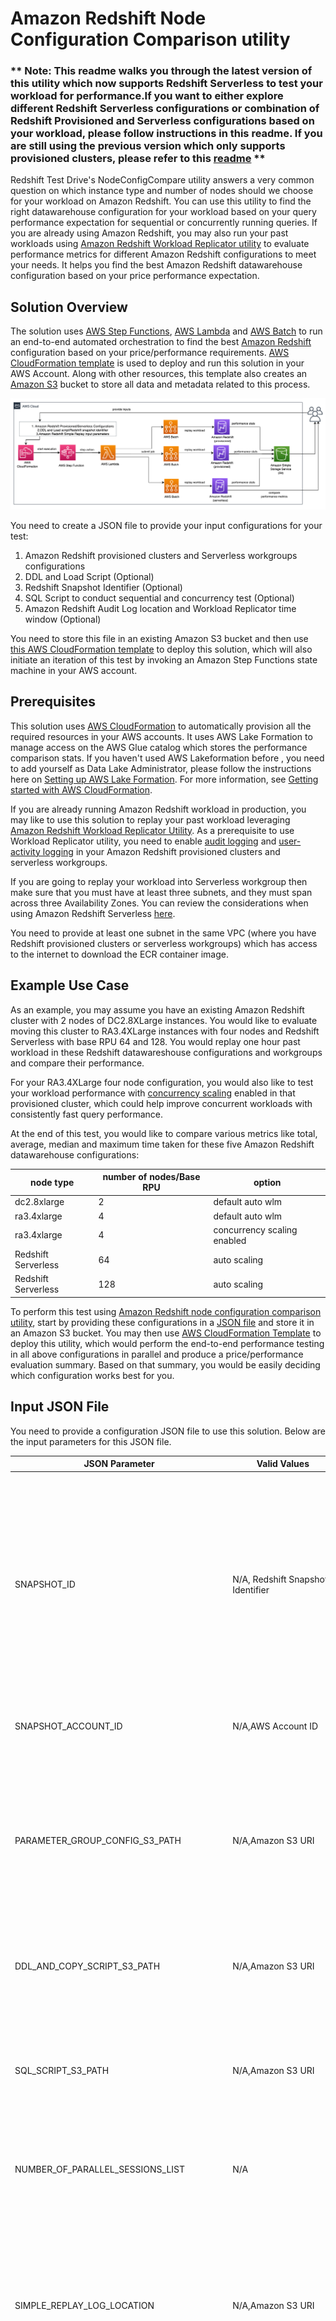 # Amazon Redshift Node Configuration Comparison utility

### ** Note: This readme walks you through the latest version of this utility which now supports Redshift Serverless to test your workload for performance.If you want to either explore different Redshift Serverless configurations or combination of Redshift Provisioned and Serverless configurations based on your workload, please follow instructions in this readme. If you are still using the previous version which only supports provisioned clusters, please refer to this [readme](https://github.com/aws-samples/amazon-redshift-config-compare/blob/main/README-v1.md) **

Redshift Test Drive's NodeConfigCompare utility answers a very common question on which instance type and number of nodes should we choose for your workload on Amazon Redshift. You can use this utility to find the right datawarehouse configuration for your workload based on your query performance expectation for sequential or concurrently running queries. If you are already using Amazon Redshift, you may also run your past workloads using [Amazon Redshift Workload Replicator utility](https://github.com/aws/redshift-test-drive/tree/main/core) to evaluate performance metrics for different Amazon Redshift configurations to meet your needs. It helps you find the best Amazon Redshift datawarehouse configuration based on your price performance expectation.

## Solution Overview

The solution uses [AWS Step Functions](https://aws.amazon.com/step-functions/), [AWS Lambda](https://aws.amazon.com/lambda/) and [AWS Batch](https://aws.amazon.com/batch/) to run an end-to-end automated orchestration to find the best [Amazon Redshift](https://aws.amazon.com/redshift/) configuration based on your price/performance requirements. [AWS CloudFormation template](https://aws.amazon.com/cloudformation/) is used to deploy and run this solution in your AWS Account. Along with other resources, this template also creates an [Amazon S3](https://aws.amazon.com/s3/) bucket to store all data and metadata related to this process.

![Architecture Diagram](https://github.com/aws/redshift-test-drive/blob/main/tools/NodeConfigCompare/images/architecure-serverless.png)  

You need to create a JSON file to provide your input configurations for your test:

1. Amazon Redshift provisioned clusters and Serverless workgroups configurations
2. DDL and Load Script (Optional)
3. Redshift Snapshot Identifier (Optional)
4. SQL Script to conduct sequential and concurrency test (Optional)
5. Amazon Redshift Audit Log location and Workload Replicator time window (Optional)

You need to store this file in an existing Amazon S3 bucket and then use [this AWS CloudFormation template](https://redshift-test-drive-node-config.s3.amazonaws.com/cfn/cloud_formation_template.yaml) to deploy this solution, which will also initiate an iteration of this test by invoking an Amazon Step Functions state machine in your AWS account.

## Prerequisites

This solution uses [AWS CloudFormation](https://aws.amazon.com/cloudformation/) to automatically provision all the required resources in your AWS accounts. It uses AWS Lake Formation to manage access on the AWS Glue catalog which stores the performance comparison stats. If you haven't used AWS Lakeformation before , you need to add yourself as Data Lake Administrator, please follow the instructions here on [Setting up AWS Lake Formation](https://docs.aws.amazon.com/lake-formation/latest/dg/getting-started-setup.html#create-data-lake-admin). For more information, see [Getting started with AWS CloudFormation](https://docs.aws.amazon.com/AWSCloudFormation/latest/UserGuide/GettingStarted.html).

If you are already running Amazon Redshift workload in production, you may like to use this solution to replay your past workload leveraging [Amazon Redshift Workload Replicator Utility](https://github.com/aws/redshift-test-drive/tree/main/core). As a prerequisite to use Workload Replicator utility, you need to enable [audit logging](https://docs.aws.amazon.com/redshift/latest/mgmt/db-auditing.html#db-auditing-enable-logging) and [user-activity logging](https://docs.aws.amazon.com/redshift/latest/mgmt/db-auditing.html#db-auditing-user-activity-log) in your Amazon Redshift provisioned clusters and serverless workgroups.

If you are going to replay your workload into Serverless workgroup then make sure that you must have at least three subnets, and they must span across three Availability Zones. You can review the considerations when using Amazon Redshift Serverless [here](https://docs.aws.amazon.com/redshift/latest/mgmt/serverless-known-issues.html).

You need to provide at least one subnet in the same VPC (where you have Redshift provisioned clusters or serverless workgroups) which has access to the internet to download the ECR container image.

## Example Use Case

As an example, you may assume you have an existing Amazon Redshift cluster with 2 nodes of DC2.8XLarge instances. You would like to evaluate moving this cluster to RA3.4XLarge instances with four nodes and Redshift Serverless with base RPU 64 and 128. You would replay one hour past workload in these Redshift datawareshouse configurations and workgroups and compare their performance.

For your RA3.4XLarge four node configuration, you would also like to test your workload performance with [concurrency scaling](https://docs.aws.amazon.com/redshift/latest/dg/concurrency-scaling.html) enabled in that provisioned cluster, which could help improve concurrent workloads with consistently fast query performance.

At the end of this test, you would like to compare various metrics like total, average, median and maximum time taken for these five Amazon Redshift datawarehouse configurations:

| **node type** | **number of nodes/Base RPU** | **option** |
| --- | --- | --- |
| dc2.8xlarge | 2 | default auto wlm |
| ra3.4xlarge | 4 | default auto wlm |
| ra3.4xlarge | 4 | concurrency scaling enabled |
| Redshift Serverless | 64 | auto scaling |
| Redshift Serverless | 128 | auto scaling |

To perform this test using [Amazon Redshift node configuration comparison utility](https://github.com/aws/redshift-test-drive/blob/main/tools/NodeConfigCompare), start by providing these configurations in a [JSON file](https://github.com/aws/redshift-test-drive/blob/main/config/user_config.json) and store it in an Amazon S3 bucket. You may then use [AWS CloudFormation Template](https://console.aws.amazon.com/cloudformation/home?#/stacks/new?stackName=redshift-test-drive-nodeconfigcompare&templateURL=https://redshift-test-drive-node-config.s3.amazonaws.com/cfn/cloud_formation_template.yaml) to deploy this utility, which would perform the end-to-end performance testing in all above configurations in parallel and produce a price/performance evaluation summary. Based on that summary, you would be easily deciding which configuration works best for you.

## Input JSON File

You need to provide a configuration JSON file to use this solution. Below are the input parameters for this JSON file.

| **JSON Parameter**                           | **Valid Values**                                                                       | **Description**                                                                                                                                                                                                                                                                                                                                                                                                                                                           |
|----------------------------------------------|----------------------------------------------------------------------------------------|---------------------------------------------------------------------------------------------------------------------------------------------------------------------------------------------------------------------------------------------------------------------------------------------------------------------------------------------------------------------------------------------------------------------------------------------------------------------------|
| SNAPSHOT\_ID                                 | N/A, Redshift Snapshot Identifier                                                      | Input Snapshot Identifier, if you would like to create new Amazon Redshift provisioned clusters and Serverless workgroups by restoring from a snapshot. If you are using this solution in a different AWS account, please make sure to share your Amazon Redshift provisioned cluster snapshot with this account. Please read the [documentation](https://aws.amazon.com/premiumsupport/knowledge-center/account-transfer-redshift/) for more. Input N/A if not applicable |
| SNAPSHOT\_ACCOUNT\_ID                        | N/A,AWS Account ID                                                                     | AWS Account ID where above snapshot was created. Input N/A if not applicable                                                                                                                                                                                                                                                                                                                                                                                              |
| PARAMETER\_GROUP\_CONFIG\_S3\_PATH           | N/A,Amazon S3 URI                                                                      | If you may use a custom parameter group for this testing, please input its S3 URI. You may get this JSON by running this command in AWS Command Line interface: &quot;aws redshift describe-cluster-parameters --parameter-group-name your-custom-param-group --output json&quot; Input N/A if not applicable                                                                                                                                                             |
| DDL\_AND\_COPY\_SCRIPT\_S3\_PATH             | N/A,Amazon S3 URI                                                                      | If you may create tables and load data on them before performing the testing, please input its S3 URI. InputN/A if not applicable                                                                                                                                                                                                                                                                                                                                         |
| SQL\_SCRIPT\_S3\_PATH                        | N/A,Amazon S3 URI                                                                      | If you may run performance testing of your queries, input S3 URI of your script consisting of all your SQL commands. These commands should be deliminated by semicolon (;). InputN/A if not applicable                                                                                                                                                                                                                                                                    |
| NUMBER\_OF\_PARALLEL\_SESSIONS\_LIST         | N/A                                                                                    | Input comma separated numbers to denote number of parallel sessions in which you would like to run above script                                                                                                                                                                                                                                                                                                                                                           |
| SIMPLE\_REPLAY\_LOG\_LOCATION                | N/A,Amazon S3 URI                                                                      | If you are already running Amazon Redshift workload and your provisioned cluster has audit logging enabled. Please input the S3 URI of your Redshift Audit Logging location. If you are using this solution in a different AWS account, please make sure to copy these logs from your source clusters&#39; audit logging bucket to an Amazon S3 bucket in this account.                                                                                                   |
| SIMPLE\_REPLAY\_EXTRACT\_START\_TIME         | N/A,Amazon S3 URI                                                                      | If using simple-replay in this testing to replay your past workload, input the start time of that workload in ISO-8601 format (e.g. 2021-01-26T21:41:16+00:00)                                                                                                                                                                                                                                                                                                            |
| SIMPLE\_REPLAY\_EXTRACT\_END\_TIME           | N/A, Amazon S3 URI                                                                     | If using simple-replay in this testing to replay your past workload, input the end time of that workload in ISO-8601 format (e.g. 2021-01-26T21:41:16+00:00)                                                                                                                                                                                                                                                                                                              |
| SIMPLE\_REPLAY\_EXTRACT\_OVERWRITE\_S3\_PATH | N/A,Amazon S3 URI                                                                      | If using simple-replay and you may like to use a custom extract.yaml file, please input its S3 URI                                                                                                                                                                                                                                                                                                                                                                        |
| SIMPLE\_REPLAY\_OVERWRITE\_S3\_PATH          | N/A,Amazon S3 URI                                                                      | If using simple-replay and you may like to use a custom replay.yaml file, please input its S3 URI                                                                                                                                                                                                                                                                                                                                                                         |
| SIMPLE\_REPLAY\_UNLOAD\_STATEMENTS          | true,false                                                                             | Enabling to unload the system tables to the location mentioned                                                                                                                                                                                                                                                                                                                                                                                                             |
| AUTO\_PAUSE                                  | true,false                                                                             | Input true if you would like to automatically pause all Amazon Redshift provisioned clusters after completion of the step function                                                                                                                                                                                                                                                                                                                                        |
| DATABASE\_NAME                               | N/A,Redshift database name                                                             | Specify the primary database name of your Redshift endpoint. If you’re using Workload Replicator, provide the database name for which you want to replay the workload. Amazon Redshift automatically creates a default database named dev, which may not be your primary database                                                                                                                                                                                         |
| CONFIGURATIONS                               | JSON Array with parameters NODE\_TYPE, NUMBER\_OF\_NODES, WLM\_CONFIG\_S3\_PATH        | Input a JSON Array mentioning your Amazon Redshift provisioned cluster and/or Serverless workgroups configurations, for which you may like to perform this testing. Below are the parameters for this:                                                                                                                                                                                                                                                                                                                                                                                                                                                 
| NODE\_TYPE                                   | ra3.xlplus, ra3.4xlarge, ra3.16xlarge, dc2.large, dc2.8xlarge, ds2.xlarge, ds2.8xlarge | Input Amazon Redshift provisioned cluster Node Type for which, you would like to run this testing. This is applicable only for provisioned cluster.                                                                                                                                                                                                                                                                                                                       |
| NUMBER\_OF\_NODES                            | a number between 1 and 128                                                             | Input number of nodes for your Amazon Redshift provisioned cluster. This is applicable only for provisioned cluster.                                                                                                                                                                                                                                                                                                                                                      |
| WLM\_CONFIG\_S3\_PATH                        | N/A,Amazon S3 URI                                                                      | If you may like to use custom workload management settings if different Amazon Redshift provisioned clusters, please provide the S3 URI for that. This is applicable only for provisioned cluster.                                                                                                                                                                                                                                                                        |
| TYPE                                         | Provisioned, Serverless                                                                | Input Redshift datawarehouse type for which you would like to replay your workload                                                                                                                                                                                                                                                                                                                                                                                        |
| MAINTENANCE_TRACK                            | N/A, Trailing, Current                                                                 | Amazon Redshift version against which you would like to replay your workload. This is applicable only for provisioned cluster.                                                                                                                                                                                                                                                                                                                                            |
| BASE_RPU                                     | Base capacity setting from 32 RPUs to 512 RPUs                                         | This setting specifies the base data warehouse capacity of your Amazon Redshift serverless workgroup. This is applicable only for Serverless workgroup.                                                                                                                                                                                                                                                                                                                   |


Here is a sample configuration JSON file, used to implement this example use-case:   

```json
{
  "SNAPSHOT_ID": "redshift-cluster-manual-snapshot",
  "SNAPSHOT_ACCOUNT_ID": "123456789012",
  "PARAMETER_GROUP_CONFIG_S3_PATH": "s3://node-config-compare-bucket/pg_config.json",
  "DDL_AND_COPY_SCRIPT_S3_PATH": "s3://node-config-compare-bucket/ddl.sql",
  "SQL_SCRIPT_S3_PATH": "s3://node-config-compare-bucket/test_queries.sql",
  "NUMBER_OF_PARALLEL_SESSIONS_LIST": "1",
  "SIMPLE_REPLAY_LOG_LOCATION": "s3://redshift-logging-xxxxxxxx/RSLogs/",
  "SIMPLE_REPLAY_EXTRACT_START_TIME": "2021-08-28T11:15:00+00:00",
  "SIMPLE_REPLAY_EXTRACT_END_TIME": "2021-08-28T12:00:00+00:00",
  "SIMPLE_REPLAY_UNLOAD_STATEMENTS": "false",
  "SIMPLE_REPLAY_EXTRACT_OVERWRITE_S3_PATH": "N/A",
  "SIMPLE_REPLAY_OVERWRITE_S3_PATH": "N/A",
  "AUTO_PAUSE": true,
  "DATABASE_NAME": "database_name",
  "CONFIGURATIONS": [
    {
      "TYPE": "Provisioned",
      "NODE_TYPE": "dc2.8xlarge",
      "NUMBER_OF_NODES": "2",
      "WLM_CONFIG_S3_PATH": "N/A"
    },
    {
      "TYPE": "Provisioned",
      "NODE_TYPE": "ra3.4xlarge",
      "NUMBER_OF_NODES": "4",
      "WLM_CONFIG_S3_PATH": "N/A"
    },
    {
      "TYPE": "Provisioned",
      "NODE_TYPE": "ra3.4xlarge",
      "NUMBER_OF_NODES": "4",
      "WLM_CONFIG_S3_PATH": "s3://node-config-compare-bucket/wlmconfig.json"
    },
    {
      "TYPE": "Serverless",
      "BASE_RPU": "64"
    },
    {
      "TYPE": "Serverless",
      "BASE_RPU": "128"
    }
  ]
}
```

**Please Note:** Make sure to use same Amazon S3 bucket to store all your configurations for this testing. For example, we used Amazon S3 bucket node-config-compare-bucket to store all configuration scripts. After populating all parameters in this JSON file, please save this JSON file in the same Amazon S3 bucket in your AWS Account.

## Deployment using AWS CloudFormation

Once the configuration JSON file is saved in an Amazon S3 bucket, you may use [this AWS CloudFormation template](https://console.aws.amazon.com/cloudformation/home?#/stacks/new?stackName=redshift-test-drive-nodeconfigcompare&templateURL=https://redshift-test-drive-node-config.s3.amazonaws.com/cfn/cloud_formation_template.yaml) to deploy this solution.
This template provisions the required AWS Resources except the Amazon Redshift provisioned clusters and/or Serverless workgroups, which gets created in the subsequent step by an AWS Step Functions state machine. This template requires you to provide the following parameters:

| **CloudFormation Parameter** | **Valid Values** | **Description** |
| --- | --- | --- |
| ConfigJsonS3Path | Amazon S3 URI | Input S3 URI where you stored your JSON Configuration File from the previous step. The template would grant access on this Amazon S3 bucket to appropriate AWS resources created by this solution. |
| ClusterIdentifierPrefix | Prefix of Amazon Redshift endpoints ( **only lowercase is supported** ) | Input a valid string like rs, to be used as prefix of your Amazon Redshift provisioned clusters, namespaces & workgroups |
| AuditLoggingS3Bucket | N/A,Amazon S3 URI | If using Redshift Workload Replicator, please input Redshift Audit Logging Bucket Name here so that it can grant appropriate permissions to the AWS Resources. You may also add an existing Amazon S3 bucket in same AWS Region, which can be accessed by Redshift. Input N/A if not applicable |
| GrantS3ReadOnlyAccessToRedshift | Yes,No | If you’re using Workload Replicator in the same AWS account as the source Amazon Redshift provisioned cluster, enter Yes for this parameter, which grants AmazonS3ReadOnlyAccess to the new Amazon Redshift provisioned clusters and Serverless workgroups to replay copy statements within the account. Otherwise, enter No so you can’t replay copy statements if running on a different AWS account without manually configuring it.
| SourceRedshiftClusterKMSKeyARN | N/A, AWS KMS Key ARN |  [AWS Key Management Service (KMS) ](https://aws.amazon.com/kms/)Key ARN (Amazon Resource Name) if your source Redshift provisioned cluster is encrypted (available on the stack Outputs tab). You need to run extract and replay in the same account, if your source provisoned cluster is encrypted.
| OnPremisesCIDR | CIDR Notation |  The IP range (CIDR notation) for your existing infrastructure to access the target and replica provisioned clusters and Serverless workgroups from a SQL client. If unsure, enter your corporate desktop&#39;s CIDR address. For instance, if your desktop&#39;s IP address is 10.156.87.45, enter10.156.87.45/32.
| VPC | VPC ID	| An existing [Amazon Virtual Private Cloud](https://aws.amazon.com/vpc/) (Amazon VPC) where you want to deploy the provisioned clusters, Serverless workgroups and EC2 instances.
| RedshiftSubnetId | Subnet ID | You can provide upto 3 subnets within the same VPC to deploy the Amazon Redshift provisioned clusters and Serverless workgroups.
| AWSBatchSubnetId | Subnet ID | Provide 1 existing subnet (subnet should have route to the internet) within the VPC in which you deploy AWS Batch compute environment.
| AWSECRContainerImage | N/A, Amazon Elastic Container Registry | Default value is N/A, Provide container image if you would like to use your private image which is already available.
| UseAWSLakeFormationForGlueCatalog | No,Yes | Default value is No ,Select Yes if AWS Lake Formation is enabled for the account and manages access for Glue catalog
| NotificationEmail | N/A, Email address | Default value is N/A , Provide one email address if you would like to receive step function status notifications

## Orchestration with AWS Step Functions State Machine

This solution uses AWS Step Functions state machine to orchestrate the end-to-end workflow. The state machine performs the following steps to evaluate price performance of your Amazon Redshift workload:

1. First, it validates the inputs provided in the user configuration file and checks if audit logging is enabled.
2. If you have provided a valid SIMPLE\_REPLAY\_LOG\_LOCATION parameter value in the input JSON file, it runs extract and generates SQL files to replay the steps from [Amazon Redshift Workload Replicator Utility](https://github.com/aws/redshift-test-drive/tree/main/core) on your past workloads in Amazon Redshift provisoned clusters and/or Serverless workgroups based on the configurations you provided in the input JSON file. It replays your past workloads starting SIMPLE\_REPLAY\_EXTRACT\_START\_TIME till SIMPLE\_REPLAY\_EXTRACT\_END\_TIME as mentioned in the input JSON file.
3. It reads the configuration JSON file you provided and creates parallel steps work on different Amazon Redshift datawarehouse configurations in parallel.
2. For each of these steps, it starts by creating new Amazon Redshift provisoned clusters and/or Serverless workgroups based on the configurations you provided in the input JSON file.
3. If you have provided a valid SQL\_SCRIPT\_S3\_PATH parameter value in the input JSON file, it runs performance testing on each of these new Amazon Redshift provisoned clusters and/or Serverless workgroups in parallel. It runs these iterations concurrently based on the input parameter NUMBER\_OF\_PARALLEL\_SESSIONS\_LIST
4. It replay's the extracted workload from Step 2 in each of the Redshift datawarehouse configuration in parallel.
5. Then it [unloads](https://docs.aws.amazon.com/redshift/latest/dg/r_UNLOAD.html) statistics of this testing from each of these Redshift datawarehouse configuration to an Amazon S3 bucket, which got created by the CloudFormation template stack in previous step.
6. If AUTO\_PAUSE parameter in the input JSON file is True, it will pause all the Amazon Redshift provisioned clusters
7. When above steps are completed for all new Amazon Redshift clusters and serverless workgroups that were created as part of this process, it runs an [AWS Glue Crawler](https://docs.aws.amazon.com/glue/latest/dg/add-crawler.html) to create tables in [AWS Glue Data Catalog](https://docs.aws.amazon.com/glue/latest/dg/populate-data-catalog.html) to facilitate comparing performance of these Amazon Redshift clusters from the unloaded statistics.
8. At the last step, it unloads the comparison results to the Amazon S3 bucket for your future reference.

You need to start a new execution of the state machine after the CloudFormation stack is deployed in your account. Subsequently, you may re-upload your input parameter JSON file to try changing different parameter values ( for e.g adding new Redshift datawarehouse configuration ) and then rerun this state machine from the [AWS Console](https://console.aws.amazon.com/states/home). Following diagram shows this AWS Step Functions State Machine workflow:

![Step Function](https://github.com/aws/redshift-test-drive/blob/main/tools/NodeConfigCompare/images/statemachine.png)  


For the example use-case, below Amazon Redshift provisioned clusters and serverless workgroups got created as part of the state machine execution.

![Redshift Clusters](https://github.com/aws/redshift-test-drive/blob/main/tools/NodeConfigCompare/images/redshift-clusters-provisioned.png)  
![Redshift Clusters](https://github.com/aws/redshift-test-drive/blob/main/tools/NodeConfigCompare/images/redshift-clusters-serverless.png)  

## Performance Evaluation

This solution creates an external schema redshift\_config\_comparison and creates three external tables comparison\_stats, cluster\_config and pricingin that schema to read the raw data created by this solution in an Amazon S3 bucket. Based on these external tables, it creates the views redshift\_config\_comparison\_results, redshift\_config\_comparison\_raw and redshift\_config\_comparison\_aggregrate in public schema of your Amazon Redshift clusters and serverless workgroups to compare the price-performance metrics across the different Redshift datawarehouse configurations.

**REDSHIFT\_CONFIG\_COMPARISON\_RESULTS:**

This view provides the aggregated comparison summary of your Amazon Redshift provisioned clusters and serverless workgroups. Test Type column in this view indicates that the test type was to replay your past workload using Workload Replicator utility.

It provides the raw value and a percentage number for metrices like total, mean, median, max query times, percentile-75, percentile-90 and percentile-95 to show how your Amazon Redshift clusters and serverless workgroups are performing against each other.

For example, below was the outcome of your example use-case: ( ** **please note - the results below are for illustration purposes only based on our internal sample workloads, your test results might vary based on your workload** ** )

```sql
SELECT test_type,cluster_identifier,total_query_time_seconds,improvement_total_query_time,pct75_query_time_seconds,pct95_query_time_seconds
FROM public.redshift_config_comparison_results
order by total_query_time_seconds;
```

| **test_type** | **cluster_identifier** | **total_query_time_seconds** | **improvement_total_query_time** | **pct75_query_time_seconds** | **pct95_query_time_seconds** | 
| --- | --- | --- | --- | --- | --- |
| simple-replay | workgroup-ncc-128 | 120.51 | 237% | 0.006 | 3.313
| simple-replay | ncc-ra3-4xlarge-4wlmconfig | 228.64 | 78% | 1.301 | 4.017
| simple-replay | ncc-ra3-4xlarge-4  | 252.2 | 61% | 1.276 | 4.665
| simple-replay | workgroup-ncc-64 | 269.71 | 51% | 1.937 | 5.677
| simple-replay | ncc-dc2-8xlarge-2 | 406.2 | 0% | 1.922 | 9.295

Based on above results, you may observe that Redshift serverless with 128 RPUs was the best performing configuration across all the Redshift configurations , ra3.4xlarge 4 nodes with concurreny scaling enabled was the best among the provisioned Redshift clusters.

**REDSHIFT\_CONFIG\_COMPARISON\_RAW:**

This view provides the query level comparison summary of your Amazon Redshift clusters and/or Serverless workgroups.

```sql
select query_hash,cluster_identifier,exec_time_seconds,elasped_time_seconds,queue_time_seconds,user_id,query_id
from public.redshift_config_comparison_raw;
```

| **query_hash** | **cluster_identifier** | **exec_time_seconds** | **elasped_time_seconds** | **queue_time_seconds** | **user_id** | **query_id** |
| --- | --- | --- | --- | --- | --- | --- |
| 0531f3b54885afb | ncc-dc2-8xlarge-2 | 5 | 6 | 0 | 100 | 623 |
| 0531f3b54885afb | ncc-ra3-4xlarge-4 | 4 | 5 | 0 | 100 | 727 |
| 0531f3b54885afb | ncc-ra3-4xlarge-4wlmconfig | 3 | 3 | 0 | 100 | 735 |
| 0531f3b54885afb | workgroup-ncc-64 | 2 | 3 | 0 | 100 | 718 |
| 0531f3b54885afb | workgroup-ncc-128 | 1 | 1 | 0 | 100 | 718 |

## Access permissions and security
To deploy this solution, you need administrator access on the AWS accounts where you plan to deploy the AWS CloudFormation resources for this solution.

User deploying the AWS CloudFormation stack needs full permission on these services:

AWS IAM, Amazon ECR, AWS Batch, AWS Lambda, Amazon CloudWatch, AWS Glue, Amazon S3, AWS StepFunction, Amazon Redshift, AWS Secrets Manager, Amazon EC2 – SecurityGroup, AWS LakeFormation (if Selected Yes for the CloudFormation parameter UseAWSLakeFormationForGlueCatalog)

The CloudFormation template provisions all the required resources using security best practices based on the principle of least privileges and hosts all resources within your account VPC. Access to the Amazon Redshift clusters is controlled with the CloudFormation template parameter OnPremisesCIDR, which you need to provide to allow on-premises users to connect to the new clusters using their SQL clients on the Amazon Redshift port.

Access permissions for all the resources are controlled using AWS Identity and Access Management (IAM) roles granting appropriate permissions to Amazon Redshift, AWS Lambda, AWS Step Functions, AWS Glue, and AWS Batch. Read and write access privileges are granted to the Amazon Redshift clusters and AWS Batch jobs on the S3 bucket created by the CloudFormation template so that it can read and update data and metadata configurations from that bucket. Read and write access privileges are also granted on the S3 bucket where the user configuration JSON file is uploaded. AWS Batch requires internet access in order to pull images from Amazon ECR public repository. AWS LakeFormation is used to manage access control on the AWS Glue catalog tables created for performance evaluation, this is optional, based on the UseAWSLakeFormationForGlueCatalog parameter in the CloudFormation template.

You can find [here](https://github.com/aws/redshift-test-drive/blob/main/tools/NodeConfigCompare/IAM_Permissions.pdf) the list of IAM permissions used in the utility.

## Troubleshooting

AWS Batch jobs can fail with error **– CannotPullContainerError**, if the subnet doesn’t have route to the internet to pull the container image. Refer to [this](https://aws.amazon.com/premiumsupport/knowledge-center/ecs-fargate-pull-container-error/) KB article to resolve the issue.

There might be some rare instances in which failures occur in the state machine running this solution. To troubleshoot, refer to its logs, along with logs from the AWS Batch jobs in [Amazon CloudWatch Logs](https://docs.aws.amazon.com/AmazonCloudWatch/latest/logs/WhatIsCloudWatchLogs.html). To view the AWS Batch logs, navigate to the [Amazon CloudWatch](https://aws.amazon.com/cloudwatch/) console and choose **Logs** in the navigation pane. Find the log group with name **`<`Your CloudFormation Stack Name`>`/log** and choose the latest log streams.

![Cloudwatch Console](https://github.com/aws/redshift-test-drive/blob/main/tools/NodeConfigCompare/images/batch-cw-log-group.png)  

To view the Step Functions logs, navigate to the state machine’s latest run on the Step Functions console and choose CloudWatch Logs for the failed Step Functions step.

![State Machine Console](https://github.com/aws/redshift-test-drive/blob/main/tools/NodeConfigCompare/images/statemachine-log.png)  

After you fix the issue, you can restart the state machine by choosing New execution.

## Clean up

Running this template in your AWS account may have some cost implications because it provisions new Amazon Redshift provisioned clusters, serverless namespaces and workgroups. Once you are done with the evaluation and you don’t plan to run this test in future, you should delete the CloudFormation stack. It deletes all the resources it created, except the below ones needs to be deleted manually:

1. Amazon Redshift clusters, serverless workgroups and namespaces
2. Amazon S3 bucket created by the cloudformation stack

## Security

See [CONTRIBUTING](CONTRIBUTING.md#security-issue-notifications) for more information.

## License

This library is licensed under the MIT-0 License. See the LICENSE file.
